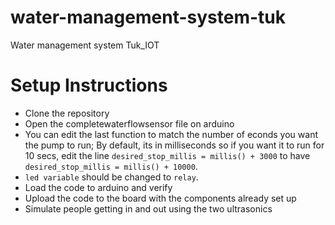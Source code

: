 # water-management-system-tuk
Water management system Tuk_IOT  

# Setup Instructions  
- Clone the repository  
- Open the completewaterflowsensor file on arduino  
- You can edit the last function to match the number of econds you want the pump to run;
  By default, its in milliseconds so if you want it to run for 10 secs, edit the line ```desired_stop_millis = millis() + 3000```
  to have ```desired_stop_millis = millis() + 10000```.  
- ```led variable``` should be changed to ```relay```.  
- Load the code to arduino and verify  
- Upload the code to the board with the components already set up  
- Simulate people getting in and out using the two ultrasonics  
